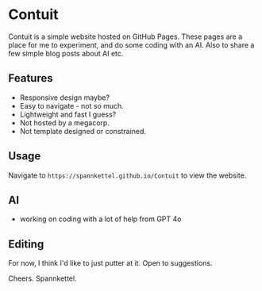 # Contuit

Contuit is a simple website hosted on GitHub Pages.
These pages are a place for me to experiment, and do
some coding with an AI. Also to share a few simple
blog posts about AI etc.

## Features

- Responsive design maybe?
- Easy to navigate - not so much.
- Lightweight and fast I guess?
- Not hosted by a megacorp.
- Not template designed or constrained. 

## Usage

Navigate to `https://spannkettel.github.io/Contuit` to view the website.

## AI

- working on coding with a lot of help from GPT 4o

## Editing

For now, I think I'd like to just putter at it.
Open to suggestions.

Cheers. Spannkettel.


